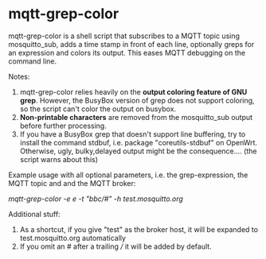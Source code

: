 # mqtt-grep-color
mqtt-grep-color is a shell script that subscribes to a MQTT topic using mosquitto_sub, adds a time stamp in front of each line, optionally greps for an expression and colors its output. This eases MQTT debugging on the command line. 

Notes:
1. mqtt-grep-color relies heavily on the **output coloring feature of GNU grep**. However, the BusyBox version of grep does not support coloring, so the script can't color the output on busybox.
2. **Non-printable characters** are removed from the mosquitto_sub output before further processing.
3. If you have a BusyBox grep that doesn't support line buffering, try to install the command stdbuf, i.e. package "coreutils-stdbuf" on OpenWrt. Otherwise, ugly, bulky,delayed output might be the consequence.... (the script warns about this)

Example usage with all optional parameters, i.e. the grep-expression, the MQTT topic and and the MQTT broker:

_mqtt-grep-color -e e -t "bbc/#"  -h test.mosquitto.org_

Additional stuff:
1. As a shortcut, if you give "test" as the broker host, it will be expanded to test.mosquitto.org automatically
2. If you omit an _#_ after a trailing _/_ it will be added by default.
